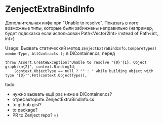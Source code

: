 # ZenjectExtraBindInfo
Дополнительная инфа при "Unable to resolve". Показать в логе возможные типы, которые были забинжены неправильно (например, будет подсказка если использован Path&lt;Vector2Int> instead of Path&lt;int, int>)

Usage:
Вызвать статический метод
    ```ZenjectExtraBindInfo.CompareTypes( memberType, AllContracts );```
в DiContainer.cs, перед 
```
throw Assert.CreateException("Unable to resolve '{0}'{1}. Object graph:\n{2}", context.BindingId,
    (context.ObjectType == null ? "" : " while building object with type '{0}'".Fmt(context.ObjectType)),
```

todo
- нужно вызвать ещё раз ниже в DiContainer.cs?
- отрефакторить ZenjectExtraBindInfo.cs
- to github gist?
- to package?
- PR to Zenject repo? =)


